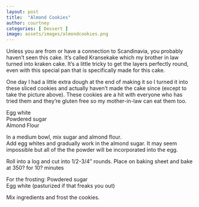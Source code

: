 ```yaml
---
layout: post
title:  "Almond Cookies"
author: courtney
categories: [ Dessert ]
image: assets/images/almondcookies.png
---
```

Unless you are from or have a connection to Scandinavia, you probably haven’t seen this cake. It’s called Kransekake which my brother in law turned into kraken cake. It’s a little tricky to get the layers perfectly round, even with this special pan that is specifically made for this cake. 

One day I had a little extra dough at the end of making it so I turned it into these sliced cookies and actually haven’t made the cake since (except to take the picture above). These cookies are a hit with everyone who has tried them and they’re gluten free so my mother-in-law can eat them too. 


Egg white  
Powdered sugar  
Almond Flour  

In a medium bowl, mix sugar and almond flour.  
Add egg whites and gradually work in the almond sugar. It may seem impossible but all of the the powder will be incorporated into the egg.

Roll into a log and cut into 1/2-3/4” rounds. Place on baking sheet and bake at 350? for 10? minutes

For the frosting:
Powdered sugar  
Egg white (pasturized if that freaks you out)  

Mix ingredients and frost the cookies.